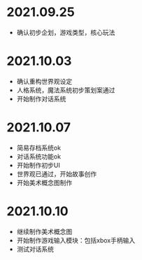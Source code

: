 

# 2021.09.25

- 确认初步企划，游戏类型，核心玩法



# 2021.10.03

- 确认重构世界观设定
- 人格系统，魔法系统初步策划案通过
- 开始制作对话系统



# 2021.10.07

- 简易存档系统ok
- 对话系统功能ok
- 开始制作初步UI
- 世界观已通过，开始故事创作
- 开始美术概念图制作



# 2021.10.10

- 继续制作美术概念图
- 开始制作游戏输入模块：包括xbox手柄输入
- 测试对话系统

